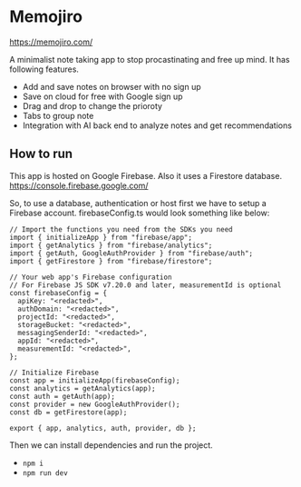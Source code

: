 # Memojiro

https://memojiro.com/

A minimalist note taking app to stop procastinating and free up mind. It has following features.
- Add and save notes on browser with no sign up
- Save on cloud for free with Google sign up
- Drag and drop to change the prioroty
- Tabs to group note
- Integration with AI back end to analyze notes and get recommendations

## How to run
This app is hosted on Google Firebase. Also it uses a Firestore database.
https://console.firebase.google.com/

So, to use a database, authentication or host first we have to setup a Firebase account.
firebaseConfig.ts would look something like below:
```// firebaseConfig.ts
// Import the functions you need from the SDKs you need
import { initializeApp } from "firebase/app";
import { getAnalytics } from "firebase/analytics";
import { getAuth, GoogleAuthProvider } from "firebase/auth";
import { getFirestore } from "firebase/firestore";

// Your web app's Firebase configuration
// For Firebase JS SDK v7.20.0 and later, measurementId is optional
const firebaseConfig = {
  apiKey: "<redacted>",
  authDomain: "<redacted>",
  projectId: "<redacted>",
  storageBucket: "<redacted>",
  messagingSenderId: "<redacted>",
  appId: "<redacted>",
  measurementId: "<redacted>",
};

// Initialize Firebase
const app = initializeApp(firebaseConfig);
const analytics = getAnalytics(app);
const auth = getAuth(app);
const provider = new GoogleAuthProvider();
const db = getFirestore(app);

export { app, analytics, auth, provider, db };
```
Then we can install dependencies and run the project.
 - `npm i`
 - `npm run dev`



